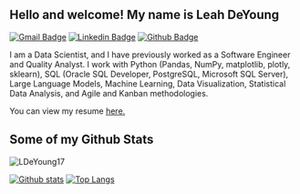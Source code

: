 ## Hello and welcome! My name is Leah DeYoung
[![Gmail Badge](https://img.shields.io/badge/-deyounlm@gmail.com-c14438?style=flat&logo=Gmail&logoColor=white&link=mailto:deyounlm@gmail.com)](mailto:deyounlm@gmail.com) 
[![Linkedin Badge](https://img.shields.io/badge/-https://www.linkedin.com/in/leahdeyoung/-0072b1?style=flat&logo=Linkedin&logoColor=white&link=https://www.linkedin.com/in/https://www.linkedin.com/in/leahdeyoung-45888684//)](https://www.linkedin.com/in/https://www.linkedin.com/in/leahdeyoung-45888684//) [![Github Badge](https://img.shields.io/badge/-LDeYoung17-grey?style=flat&logo=github&logoColor=white&link=https://github.com/LDeYoung17/)](https://www.github.com/LDeYoung17/) <p align='left'>I am a Data Scientist, and I have previously worked as a Software Engineer and Quality Analyst. I work with Python (Pandas, NumPy, matplotlib, plotly, sklearn), SQL (Oracle SQL Developer, PostgreSQL, Microsoft SQL Server), Large Language Models, Machine Learning, Data Visualization, Statistical Data Analysis, and Agile and Kanban methodologies.</p><p align='left'> You can view my resume <a href='https://drive.google.com/file/d/13zPsnE-_ZJovyVxvxm3QfNdRKuW8Oujy/view' target=_blank><u>here</u>.</a></p>
## Some of my Github Stats
<p align=left> <img src=https://komarev.com/ghpvc/?username=LDeYoung17 alt=LDeYoung17 /> </p>

[![Github stats](https://github-readme-stats.vercel.app/api?username=LDeYoung17&show_icons=true&include_all_commits=true)](https://github.com/LDeYoung17/github-readme-stats)
[![Top Langs](https://github-readme-stats.vercel.app/api/top-langs/?username=LDeYoung17&layout=compact)](https://github.com/LDeYoung17/github-readme-stats)
